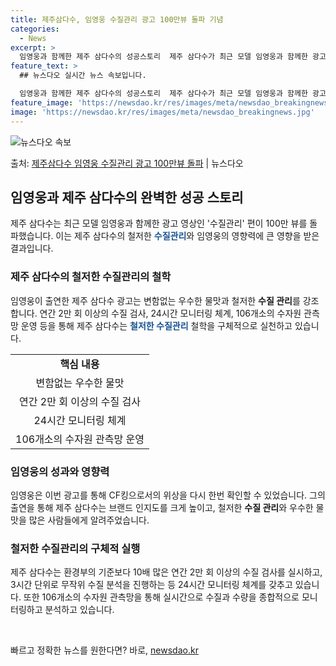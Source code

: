 ```yaml
---
title: 제주삼다수, 임영웅 수질관리 광고 100만뷰 돌파 기념
categories:
  - News
excerpt: >
  임영웅과 함께한 제주 삼다수의 성공스토리  제주 삼다수가 최근 모델 임영웅과 함께한 광고 영상이 100만뷰를…
feature_text: >
  ## 뉴스다오 실시간 뉴스 속보입니다.

  임영웅과 함께한 제주 삼다수의 성공스토리  제주 삼다수가 최근 모델 임영웅과 함께한 광고 영상이 100만뷰를…
feature_image: 'https://newsdao.kr/res/images/meta/newsdao_breakingnews.jpg'
image: 'https://newsdao.kr/res/images/meta/newsdao_breakingnews.jpg'
---
```


![뉴스다오 속보](https://newsdao.kr/res/images/meta/newsdao_breakingnews.jpg)

<p>출처: <a href="https://newsdao.kr/4523" rel="dofollow">제주삼다수 임영웅 수질관리 광고 100만뷰 돌파</a> | 뉴스다오</p>

<h2 data-ke-size="size26">임영웅과 제주 삼다수의 완벽한 성공 스토리</h2>
제주 삼다수는 최근 모델 임영웅과 함께한 광고 영상인 '수질관리' 편이 100만 뷰를 돌파했습니다. 이는 제주 삼다수의 철저한 <b><span style="color: #1a5490;">수질관리</span></b>와 임영웅의 영향력에 큰 영향을 받은 결과입니다.

<h3>제주 삼다수의 철저한 <b>수질관리</b>의 철학</h3>
임영웅이 출연한 제주 삼다수 광고는 변함없는 우수한 물맛과 철저한 <b>수질 관리</b>를 강조합니다. 연간 2만 회 이상의 수질 검사, 24시간 모니터링 체계, 106개소의 수자원 관측망 운영 등을 통해 제주 삼다수는 <b><span style="color: #1a5490;">철저한 <b>수질관리</b></span></b> 철학을 구체적으로 실천하고 있습니다.

<table>
  <tr>
    <td style="text-align: center; height: 17px;"><b>핵심 내용</b></td>
  </tr>
  <tr>
    <td style="text-align: center; height: 17px;">변함없는 우수한 물맛</td>
  </tr>
  <tr>
    <td style="text-align: center; height: 17px;">연간 2만 회 이상의 수질 검사</td>
  </tr>
  <tr>
    <td style="text-align: center; height: 17px;">24시간 모니터링 체계</td>
  </tr>
  <tr>
    <td style="text-align: center; height: 17px;">106개소의 수자원 관측망 운영</td>
  </tr>
</table>

<h3>임영웅의 성과와 영향력</h3>
임영웅은 이번 광고를 통해 CF킹으로서의 위상을 다시 한번 확인할 수 있었습니다. 그의 출연을 통해 제주 삼다수는 브랜드 인지도를 크게 높이고, 철저한 <b>수질 관리</b>와 우수한 물맛을 많은 사람들에게 알려주었습니다.

<h3>철저한 <b>수질관리</b>의 구체적 실행</h3>
제주 삼다수는 환경부의 기준보다 10배 많은 연간 2만 회 이상의 수질 검사를 실시하고, 3시간 단위로 무작위 수질 분석을 진행하는 등 24시간 모니터링 체계를 갖추고 있습니다. 또한 106개소의 수자원 관측망을 통해 실시간으로 수질과 수량을 종합적으로 모니터링하고 분석하고 있습니다.
<p data-ke-size="size16">&nbsp;</p> 

빠르고 정확한 뉴스를 원한다면? 바로, <a href="https://newsdao.kr" rel="dofollow">newsdao.kr</a>


